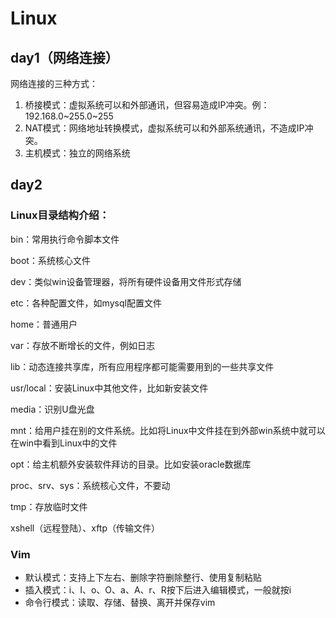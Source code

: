 # Linux

## day1（网络连接）

网络连接的三种方式：

1. 桥接模式：虚拟系统可以和外部通讯，但容易造成IP冲突。例：192.168.0~255.0~255
2. NAT模式：网络地址转换模式，虚拟系统可以和外部系统通讯，不造成IP冲突。
3. 主机模式：独立的网络系统

## day2

### Linux目录结构介绍：

bin：常用执行命令脚本文件

boot：系统核心文件

dev：类似win设备管理器，将所有硬件设备用文件形式存储

etc：各种配置文件，如mysql配置文件

home：普通用户

var：存放不断增长的文件，例如日志

lib：动态连接共享库，所有应用程序都可能需要用到的一些共享文件

usr/local：安装Linux中其他文件，比如新安装文件

media：识别U盘光盘

mnt：给用户挂在别的文件系统。比如将Linux中文件挂在到外部win系统中就可以在win中看到Linux中的文件

opt：给主机额外安装软件拜访的目录。比如安装oracle数据库

proc、srv、sys：系统核心文件，不要动

tmp：存放临时文件



xshell（远程登陆）、xftp（传输文件）

### Vim

* 默认模式：支持上下左右、删除字符删除整行、使用复制粘贴
* 插入模式：i、I、o、O、a、A、r、R按下后进入编辑模式，一般就按i
* 命令行模式：读取、存储、替换、离开并保存vim